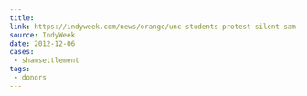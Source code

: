 ```yaml
---
title: 
link: https://indyweek.com/news/orange/unc-students-protest-silent-sam-decision/
source: IndyWeek
date: 2012-12-06
cases:
 - shamsettlement
tags:
 - donors
---
```

